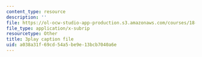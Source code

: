 ```yaml
---
content_type: resource
description: ''
file: https://ol-ocw-studio-app-production.s3.amazonaws.com/courses/18-01sc-single-variable-calculus-fall-2010/a038a31f69cd54a5be9e13bcb7040a6e_4Q37iOyBq44.vtt
file_type: application/x-subrip
resourcetype: Other
title: 3play caption file
uid: a038a31f-69cd-54a5-be9e-13bcb7040a6e
---
```

